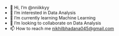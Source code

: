 - 👋 Hi, I’m @nniikkyy
- 👀 I’m interested in Data Analysis
- 🌱 I’m currently learning Machine Learning
- 💞️ I’m looking to collaborate on Data Analysis
- 📫 How to reach me nikhilbhadana045@gmail.com

<!---
nniikkyy/nniikkyy is a ✨ special ✨ repository because its `README.md` (this file) appears on your GitHub profile.
You can click the Preview link to take a look at your changes.
--->

